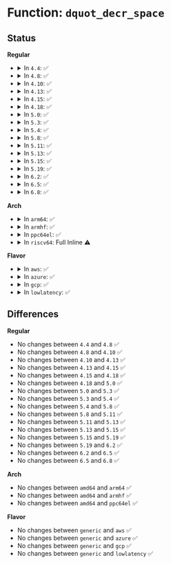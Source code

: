 # Function: <code>dquot_decr_space</code>

## Status
<b>Regular</b>
<ul>
<li>
<details>
<summary>In <code>4.4</code>: ✅</summary>

```c
void dquot_decr_space(struct dquot *dquot, qsize_t number);
```

**Collision:** Unique Static

**Inline:** No

**Transformation:** False

**Instances:**

```
In fs/quota/dquot.c (ffffffff81270650)
Location: fs/quota/dquot.c:1134
Inline: False
Direct callers:
  - fs/quota/dquot.c:__dquot_free_space
  - fs/quota/dquot.c:__dquot_transfer
```
**Symbols:**

```
ffffffff81270650-ffffffff812706ac: dquot_decr_space (STB_LOCAL)
```
</details>
</li>
<li>
<details>
<summary>In <code>4.8</code>: ✅</summary>

```c
void dquot_decr_space(struct dquot *dquot, qsize_t number);
```

**Collision:** Unique Static

**Inline:** No

**Transformation:** False

**Instances:**

```
In fs/quota/dquot.c (ffffffff8129c9e0)
Location: fs/quota/dquot.c:1143
Inline: False
Direct callers:
  - fs/quota/dquot.c:__dquot_transfer
  - fs/quota/dquot.c:__dquot_free_space
```
**Symbols:**

```
ffffffff8129c9e0-ffffffff8129ca3c: dquot_decr_space (STB_LOCAL)
```
</details>
</li>
<li>
<details>
<summary>In <code>4.10</code>: ✅</summary>

```c
void dquot_decr_space(struct dquot *dquot, qsize_t number);
```

**Collision:** Unique Static

**Inline:** No

**Transformation:** False

**Instances:**

```
In fs/quota/dquot.c (ffffffff812b23a0)
Location: fs/quota/dquot.c:1140
Inline: False
Direct callers:
  - fs/quota/dquot.c:__dquot_transfer
  - fs/quota/dquot.c:__dquot_free_space
```
**Symbols:**

```
ffffffff812b23a0-ffffffff812b23fc: dquot_decr_space (STB_LOCAL)
```
</details>
</li>
<li>
<details>
<summary>In <code>4.13</code>: ✅</summary>

```c
void dquot_decr_space(struct dquot *dquot, qsize_t number);
```

**Collision:** Unique Static

**Inline:** No

**Transformation:** False

**Instances:**

```
In fs/quota/dquot.c (ffffffff812bf8e0)
Location: fs/quota/dquot.c:1145
Inline: False
Direct callers:
  - fs/quota/dquot.c:__dquot_transfer
  - fs/quota/dquot.c:__dquot_free_space
```
**Symbols:**

```
ffffffff812bf8e0-ffffffff812bf943: dquot_decr_space (STB_LOCAL)
```
</details>
</li>
<li>
<details>
<summary>In <code>4.15</code>: ✅</summary>

```c
void dquot_decr_space(struct dquot *dquot, qsize_t number);
```

**Collision:** Unique Static

**Inline:** No

**Transformation:** False

**Instances:**

```
In fs/quota/dquot.c (ffffffff812e3310)
Location: fs/quota/dquot.c:1122
Inline: False
Direct callers:
  - fs/quota/dquot.c:__dquot_transfer
  - fs/quota/dquot.c:__dquot_transfer
  - fs/quota/dquot.c:__dquot_free_space
```
**Symbols:**

```
ffffffff812e3310-ffffffff812e3370: dquot_decr_space (STB_LOCAL)
```
</details>
</li>
<li>
<details>
<summary>In <code>4.18</code>: ✅</summary>

```c
void dquot_decr_space(struct dquot *dquot, qsize_t number);
```

**Collision:** Unique Static

**Inline:** No

**Transformation:** False

**Instances:**

```
In fs/quota/dquot.c (ffffffff8130fe40)
Location: fs/quota/dquot.c:1119
Inline: False
Direct callers:
  - fs/quota/dquot.c:__dquot_transfer
  - fs/quota/dquot.c:__dquot_transfer
  - fs/quota/dquot.c:__dquot_free_space
```
**Symbols:**

```
ffffffff8130fe40-ffffffff8130fe98: dquot_decr_space (STB_LOCAL)
```
</details>
</li>
<li>
<details>
<summary>In <code>5.0</code>: ✅</summary>

```c
void dquot_decr_space(struct dquot *dquot, qsize_t number);
```

**Collision:** Unique Static

**Inline:** No

**Transformation:** False

**Instances:**

```
In fs/quota/dquot.c (ffffffff81326dd0)
Location: fs/quota/dquot.c:1119
Inline: False
Direct callers:
  - fs/quota/dquot.c:__dquot_transfer
  - fs/quota/dquot.c:__dquot_transfer
  - fs/quota/dquot.c:__dquot_free_space
```
**Symbols:**

```
ffffffff81326dd0-ffffffff81326e28: dquot_decr_space (STB_LOCAL)
```
</details>
</li>
<li>
<details>
<summary>In <code>5.3</code>: ✅</summary>

```c
void dquot_decr_space(struct dquot *dquot, qsize_t number);
```

**Collision:** Unique Static

**Inline:** No

**Transformation:** False

**Instances:**

```
In fs/quota/dquot.c (ffffffff8134e970)
Location: fs/quota/dquot.c:1129
Inline: False
Direct callers:
  - fs/quota/dquot.c:__dquot_transfer
  - fs/quota/dquot.c:__dquot_transfer
  - fs/quota/dquot.c:__dquot_free_space
  - fs/quota/dquot.c:__dquot_alloc_space
```
**Symbols:**

```
ffffffff8134e970-ffffffff8134e9c8: dquot_decr_space (STB_LOCAL)
```
</details>
</li>
<li>
<details>
<summary>In <code>5.4</code>: ✅</summary>

```c
void dquot_decr_space(struct dquot *dquot, qsize_t number);
```

**Collision:** Unique Static

**Inline:** No

**Transformation:** False

**Instances:**

```
In fs/quota/dquot.c (ffffffff81366c60)
Location: fs/quota/dquot.c:1131
Inline: False
Direct callers:
  - fs/quota/dquot.c:__dquot_transfer
  - fs/quota/dquot.c:__dquot_transfer
  - fs/quota/dquot.c:__dquot_free_space
  - fs/quota/dquot.c:__dquot_alloc_space
```
**Symbols:**

```
ffffffff81366c60-ffffffff81366cb8: dquot_decr_space (STB_LOCAL)
```
</details>
</li>
<li>
<details>
<summary>In <code>5.8</code>: ✅</summary>

```c
void dquot_decr_space(struct dquot *dquot, qsize_t number);
```

**Collision:** Unique Static

**Inline:** No

**Transformation:** False

**Instances:**

```
In fs/quota/dquot.c (ffffffff813aec50)
Location: fs/quota/dquot.c:1129
Inline: False
Direct callers:
  - fs/quota/dquot.c:__dquot_transfer
  - fs/quota/dquot.c:__dquot_transfer
  - fs/quota/dquot.c:__dquot_free_space
  - fs/quota/dquot.c:__dquot_alloc_space
```
**Symbols:**

```
ffffffff813aec50-ffffffff813aeca8: dquot_decr_space (STB_LOCAL)
```
</details>
</li>
<li>
<details>
<summary>In <code>5.11</code>: ✅</summary>

```c
void dquot_decr_space(struct dquot *dquot, qsize_t number);
```

**Collision:** Unique Static

**Inline:** No

**Transformation:** False

**Instances:**

```
In fs/quota/dquot.c (ffffffff813c0240)
Location: fs/quota/dquot.c:1130
Inline: False
Direct callers:
  - fs/quota/dquot.c:__dquot_transfer
  - fs/quota/dquot.c:__dquot_transfer
  - fs/quota/dquot.c:__dquot_free_space
  - fs/quota/dquot.c:__dquot_alloc_space
```
**Symbols:**

```
ffffffff813c0240-ffffffff813c0298: dquot_decr_space (STB_LOCAL)
```
</details>
</li>
<li>
<details>
<summary>In <code>5.13</code>: ✅</summary>

```c
void dquot_decr_space(struct dquot *dquot, qsize_t number);
```

**Collision:** Unique Static

**Inline:** No

**Transformation:** False

**Instances:**

```
In fs/quota/dquot.c (ffffffff813c6f50)
Location: fs/quota/dquot.c:1128
Inline: False
Direct callers:
  - fs/quota/dquot.c:__dquot_transfer
  - fs/quota/dquot.c:__dquot_transfer
  - fs/quota/dquot.c:__dquot_free_space
  - fs/quota/dquot.c:__dquot_alloc_space
```
**Symbols:**

```
ffffffff813c6f50-ffffffff813c6fa8: dquot_decr_space (STB_LOCAL)
```
</details>
</li>
<li>
<details>
<summary>In <code>5.15</code>: ✅</summary>

```c
void dquot_decr_space(struct dquot *dquot, qsize_t number);
```

**Collision:** Unique Static

**Inline:** No

**Transformation:** False

**Instances:**

```
In fs/quota/dquot.c (ffffffff81417290)
Location: fs/quota/dquot.c:1133
Inline: False
Direct callers:
  - fs/quota/dquot.c:__dquot_transfer
  - fs/quota/dquot.c:__dquot_transfer
  - fs/quota/dquot.c:__dquot_free_space
  - fs/quota/dquot.c:__dquot_alloc_space
```
**Symbols:**

```
ffffffff81417290-ffffffff814172e8: dquot_decr_space (STB_LOCAL)
```
</details>
</li>
<li>
<details>
<summary>In <code>5.19</code>: ✅</summary>

```c
void dquot_decr_space(struct dquot *dquot, qsize_t number);
```

**Collision:** Unique Static

**Inline:** No

**Transformation:** False

**Instances:**

```
In fs/quota/dquot.c (ffffffff8148e780)
Location: fs/quota/dquot.c:1143
Inline: False
Direct callers:
  - fs/quota/dquot.c:__dquot_transfer
  - fs/quota/dquot.c:__dquot_transfer
  - fs/quota/dquot.c:__dquot_free_space
  - fs/quota/dquot.c:__dquot_alloc_space
```
**Symbols:**

```
ffffffff8148e780-ffffffff8148e7e4: dquot_decr_space (STB_LOCAL)
```
</details>
</li>
<li>
<details>
<summary>In <code>6.2</code>: ✅</summary>

```c
void dquot_decr_space(struct dquot *dquot, qsize_t number);
```

**Collision:** Unique Static

**Inline:** No

**Transformation:** False

**Instances:**

```
In fs/quota/dquot.c (ffffffff81522090)
Location: fs/quota/dquot.c:1143
Inline: False
Direct callers:
  - fs/quota/dquot.c:__dquot_transfer
  - fs/quota/dquot.c:__dquot_transfer
  - fs/quota/dquot.c:__dquot_free_space
  - fs/quota/dquot.c:__dquot_alloc_space
```
**Symbols:**

```
ffffffff81522090-ffffffff815220f4: dquot_decr_space (STB_LOCAL)
```
</details>
</li>
<li>
<details>
<summary>In <code>6.5</code>: ✅</summary>

```c
void dquot_decr_space(struct dquot *dquot, qsize_t number);
```

**Collision:** Unique Static

**Inline:** No

**Transformation:** False

**Instances:**

```
In fs/quota/dquot.c (ffffffff8155a0d0)
Location: fs/quota/dquot.c:1201
Inline: False
Direct callers:
  - fs/quota/dquot.c:__dquot_transfer
  - fs/quota/dquot.c:__dquot_transfer
  - fs/quota/dquot.c:__dquot_free_space
  - fs/quota/dquot.c:__dquot_alloc_space
```
**Symbols:**

```
ffffffff8155a0d0-ffffffff8155a134: dquot_decr_space (STB_LOCAL)
```
</details>
</li>
<li>
<details>
<summary>In <code>6.8</code>: ✅</summary>

```c
void dquot_decr_space(struct dquot *dquot, qsize_t number);
```

**Collision:** Unique Static

**Inline:** No

**Transformation:** False

**Instances:**

```
In fs/quota/dquot.c (ffffffff81590890)
Location: fs/quota/dquot.c:1155
Inline: False
Direct callers:
  - fs/quota/dquot.c:__dquot_transfer
  - fs/quota/dquot.c:__dquot_transfer
  - fs/quota/dquot.c:__dquot_free_space
  - fs/quota/dquot.c:__dquot_alloc_space
```
**Symbols:**

```
ffffffff81590890-ffffffff815908f4: dquot_decr_space (STB_LOCAL)
```
</details>
</li>
</ul>
<b>Arch</b>
<ul>
<li>
<details>
<summary>In <code>arm64</code>: ✅</summary>

```c
void dquot_decr_space(struct dquot *dquot, qsize_t number);
```

**Collision:** Unique Static

**Inline:** No

**Transformation:** False

**Instances:**

```
In fs/quota/dquot.c (ffff80001042eaa8)
Location: fs/quota/dquot.c:1131
Inline: False
Direct callers:
  - fs/quota/dquot.c:__dquot_transfer
  - fs/quota/dquot.c:__dquot_transfer
  - fs/quota/dquot.c:__dquot_free_space
  - fs/quota/dquot.c:__dquot_alloc_space
```
**Symbols:**

```
ffff80001042eaa8-ffff80001042eb3c: dquot_decr_space (STB_LOCAL)
```
</details>
</li>
<li>
<details>
<summary>In <code>armhf</code>: ✅</summary>

```c
void dquot_decr_space(struct dquot *dquot, qsize_t number);
```

**Collision:** Unique Static

**Inline:** No

**Transformation:** False

**Instances:**

```
In fs/quota/dquot.c (c05f7dc4)
Location: fs/quota/dquot.c:1131
Inline: False
Direct callers:
  - fs/quota/dquot.c:__dquot_transfer
  - fs/quota/dquot.c:__dquot_transfer
  - fs/quota/dquot.c:__dquot_free_space
  - fs/quota/dquot.c:__dquot_alloc_space
```
**Symbols:**

```
c05f7dc4-c05f7e54: dquot_decr_space (STB_LOCAL)
```
</details>
</li>
<li>
<details>
<summary>In <code>ppc64el</code>: ✅</summary>

```c
void dquot_decr_space(struct dquot *dquot, qsize_t number);
```

**Collision:** Unique Static

**Inline:** No

**Transformation:** False

**Instances:**

```
In fs/quota/dquot.c (c00000000053f960)
Location: fs/quota/dquot.c:1131
Inline: False
Direct callers:
  - fs/quota/dquot.c:__dquot_transfer
  - fs/quota/dquot.c:__dquot_transfer
  - fs/quota/dquot.c:__dquot_free_space
  - fs/quota/dquot.c:__dquot_alloc_space
```
**Symbols:**

```
c00000000053f960-c00000000053f9d8: dquot_decr_space (STB_LOCAL)
```
</details>
</li>
<li>
<details>
<summary>In <code>riscv64</code>: Full Inline ⚠️</summary>

**Collision:** Unique Static

**Inline:** Full

**Transformation:** False

**Instances:**

```
In fs/quota/dquot.c (ffffffe0002ce9e0)
Location: fs/quota/dquot.c:1131
Inline: True
Inline callers:
  - fs/quota/dquot.c:__dquot_transfer
  - fs/quota/dquot.c:__dquot_transfer
  - fs/quota/dquot.c:__dquot_free_space
  - fs/quota/dquot.c:__dquot_alloc_space
```
</details>
</li>
</ul>
<b>Flavor</b>
<ul>
<li>
<details>
<summary>In <code>aws</code>: ✅</summary>

```c
void dquot_decr_space(struct dquot *dquot, qsize_t number);
```

**Collision:** Unique Static

**Inline:** No

**Transformation:** False

**Instances:**

```
In fs/quota/dquot.c (ffffffff8135f240)
Location: fs/quota/dquot.c:1131
Inline: False
Direct callers:
  - fs/quota/dquot.c:__dquot_transfer
  - fs/quota/dquot.c:__dquot_transfer
  - fs/quota/dquot.c:__dquot_free_space
  - fs/quota/dquot.c:__dquot_alloc_space
```
**Symbols:**

```
ffffffff8135f240-ffffffff8135f298: dquot_decr_space (STB_LOCAL)
```
</details>
</li>
<li>
<details>
<summary>In <code>azure</code>: ✅</summary>

```c
void dquot_decr_space(struct dquot *dquot, qsize_t number);
```

**Collision:** Unique Static

**Inline:** No

**Transformation:** False

**Instances:**

```
In fs/quota/dquot.c (ffffffff8134fee0)
Location: fs/quota/dquot.c:1131
Inline: False
Direct callers:
  - fs/quota/dquot.c:__dquot_transfer
  - fs/quota/dquot.c:__dquot_transfer
  - fs/quota/dquot.c:__dquot_free_space
  - fs/quota/dquot.c:__dquot_alloc_space
```
**Symbols:**

```
ffffffff8134fee0-ffffffff8134ff38: dquot_decr_space (STB_LOCAL)
```
</details>
</li>
<li>
<details>
<summary>In <code>gcp</code>: ✅</summary>

```c
void dquot_decr_space(struct dquot *dquot, qsize_t number);
```

**Collision:** Unique Static

**Inline:** No

**Transformation:** False

**Instances:**

```
In fs/quota/dquot.c (ffffffff8135cd10)
Location: fs/quota/dquot.c:1131
Inline: False
Direct callers:
  - fs/quota/dquot.c:__dquot_transfer
  - fs/quota/dquot.c:__dquot_transfer
  - fs/quota/dquot.c:__dquot_free_space
  - fs/quota/dquot.c:__dquot_alloc_space
```
**Symbols:**

```
ffffffff8135cd10-ffffffff8135cd68: dquot_decr_space (STB_LOCAL)
```
</details>
</li>
<li>
<details>
<summary>In <code>lowlatency</code>: ✅</summary>

```c
void dquot_decr_space(struct dquot *dquot, qsize_t number);
```

**Collision:** Unique Static

**Inline:** No

**Transformation:** False

**Instances:**

```
In fs/quota/dquot.c (ffffffff81370580)
Location: fs/quota/dquot.c:1131
Inline: False
Direct callers:
  - fs/quota/dquot.c:__dquot_transfer
  - fs/quota/dquot.c:__dquot_transfer
  - fs/quota/dquot.c:__dquot_free_space
  - fs/quota/dquot.c:__dquot_alloc_space
```
**Symbols:**

```
ffffffff81370580-ffffffff813705d8: dquot_decr_space (STB_LOCAL)
```
</details>
</li>
</ul>

## Differences
<b>Regular</b>
<ul>
<li>
No changes between <code>4.4</code> and <code>4.8</code> ✅
</li>
<li>
No changes between <code>4.8</code> and <code>4.10</code> ✅
</li>
<li>
No changes between <code>4.10</code> and <code>4.13</code> ✅
</li>
<li>
No changes between <code>4.13</code> and <code>4.15</code> ✅
</li>
<li>
No changes between <code>4.15</code> and <code>4.18</code> ✅
</li>
<li>
No changes between <code>4.18</code> and <code>5.0</code> ✅
</li>
<li>
No changes between <code>5.0</code> and <code>5.3</code> ✅
</li>
<li>
No changes between <code>5.3</code> and <code>5.4</code> ✅
</li>
<li>
No changes between <code>5.4</code> and <code>5.8</code> ✅
</li>
<li>
No changes between <code>5.8</code> and <code>5.11</code> ✅
</li>
<li>
No changes between <code>5.11</code> and <code>5.13</code> ✅
</li>
<li>
No changes between <code>5.13</code> and <code>5.15</code> ✅
</li>
<li>
No changes between <code>5.15</code> and <code>5.19</code> ✅
</li>
<li>
No changes between <code>5.19</code> and <code>6.2</code> ✅
</li>
<li>
No changes between <code>6.2</code> and <code>6.5</code> ✅
</li>
<li>
No changes between <code>6.5</code> and <code>6.8</code> ✅
</li>
</ul>
<b>Arch</b>
<ul>
<li>
No changes between <code>amd64</code> and <code>arm64</code> ✅
</li>
<li>
No changes between <code>amd64</code> and <code>armhf</code> ✅
</li>
<li>
No changes between <code>amd64</code> and <code>ppc64el</code> ✅
</li>
</ul>
<b>Flavor</b>
<ul>
<li>
No changes between <code>generic</code> and <code>aws</code> ✅
</li>
<li>
No changes between <code>generic</code> and <code>azure</code> ✅
</li>
<li>
No changes between <code>generic</code> and <code>gcp</code> ✅
</li>
<li>
No changes between <code>generic</code> and <code>lowlatency</code> ✅
</li>
</ul>
